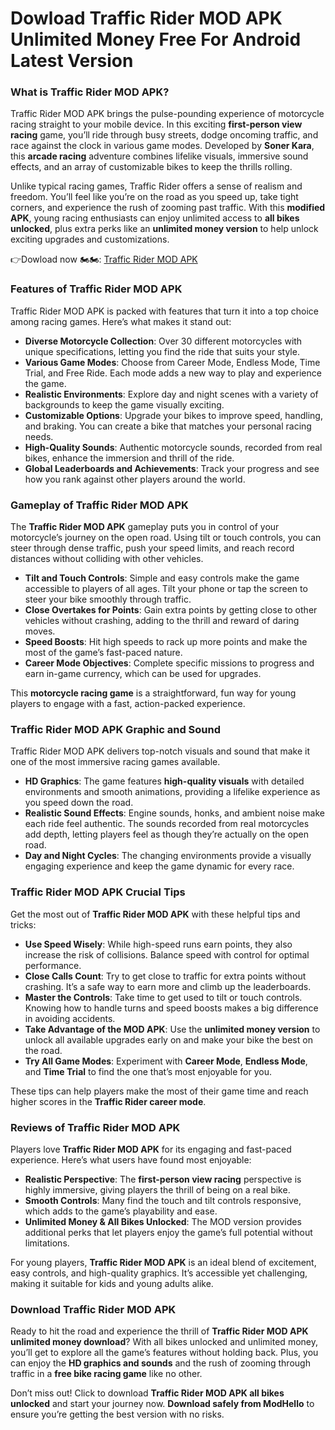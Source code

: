 # Dowload Traffic Rider MOD APK Unlimited Money Free For Android Latest Version 

### What is Traffic Rider MOD APK?

Traffic Rider MOD APK brings the pulse-pounding experience of motorcycle racing straight to your mobile device. In this exciting **first-person view racing** game, you’ll ride through busy streets, dodge oncoming traffic, and race against the clock in various game modes. Developed by **Soner Kara**, this **arcade racing** adventure combines lifelike visuals, immersive sound effects, and an array of customizable bikes to keep the thrills rolling.

Unlike typical racing games, Traffic Rider offers a sense of realism and freedom. You’ll feel like you’re on the road as you speed up, take tight corners, and experience the rush of zooming past traffic. With this **modified APK**, young racing enthusiasts can enjoy unlimited access to **all bikes unlocked**, plus extra perks like an **unlimited money version** to help unlock exciting upgrades and customizations.


👉Dowload now 🏍️🏍️: [Traffic Rider MOD APK](https://modhello.com/traffic-rider/)

### Features of Traffic Rider MOD APK

Traffic Rider MOD APK is packed with features that turn it into a top choice among racing games. Here’s what makes it stand out:

- **Diverse Motorcycle Collection**: Over 30 different motorcycles with unique specifications, letting you find the ride that suits your style.
- **Various Game Modes**: Choose from Career Mode, Endless Mode, Time Trial, and Free Ride. Each mode adds a new way to play and experience the game.
- **Realistic Environments**: Explore day and night scenes with a variety of backgrounds to keep the game visually exciting.
- **Customizable Options**: Upgrade your bikes to improve speed, handling, and braking. You can create a bike that matches your personal racing needs.
- **High-Quality Sounds**: Authentic motorcycle sounds, recorded from real bikes, enhance the immersion and thrill of the ride.
- **Global Leaderboards and Achievements**: Track your progress and see how you rank against other players around the world.

### Gameplay of Traffic Rider MOD APK

The **Traffic Rider MOD APK** gameplay puts you in control of your motorcycle’s journey on the open road. Using tilt or touch controls, you can steer through dense traffic, push your speed limits, and reach record distances without colliding with other vehicles.

- **Tilt and Touch Controls**: Simple and easy controls make the game accessible to players of all ages. Tilt your phone or tap the screen to steer your bike smoothly through traffic.
- **Close Overtakes for Points**: Gain extra points by getting close to other vehicles without crashing, adding to the thrill and reward of daring moves.
- **Speed Boosts**: Hit high speeds to rack up more points and make the most of the game’s fast-paced nature.
- **Career Mode Objectives**: Complete specific missions to progress and earn in-game currency, which can be used for upgrades.

This **motorcycle racing game** is a straightforward, fun way for young players to engage with a fast, action-packed experience.

### Traffic Rider MOD APK Graphic and Sound

Traffic Rider MOD APK delivers top-notch visuals and sound that make it one of the most immersive racing games available.

- **HD Graphics**: The game features **high-quality visuals** with detailed environments and smooth animations, providing a lifelike experience as you speed down the road.
- **Realistic Sound Effects**: Engine sounds, honks, and ambient noise make each ride feel authentic. The sounds recorded from real motorcycles add depth, letting players feel as though they’re actually on the open road.
- **Day and Night Cycles**: The changing environments provide a visually engaging experience and keep the game dynamic for every race.

### Traffic Rider MOD APK Crucial Tips

Get the most out of **Traffic Rider MOD APK** with these helpful tips and tricks:

- **Use Speed Wisely**: While high-speed runs earn points, they also increase the risk of collisions. Balance speed with control for optimal performance.
- **Close Calls Count**: Try to get close to traffic for extra points without crashing. It’s a safe way to earn more and climb up the leaderboards.
- **Master the Controls**: Take time to get used to tilt or touch controls. Knowing how to handle turns and speed boosts makes a big difference in avoiding accidents.
- **Take Advantage of the MOD APK**: Use the **unlimited money version** to unlock all available upgrades early on and make your bike the best on the road.
- **Try All Game Modes**: Experiment with **Career Mode**, **Endless Mode**, and **Time Trial** to find the one that’s most enjoyable for you.

These tips can help players make the most of their game time and reach higher scores in the **Traffic Rider career mode**.

### Reviews of Traffic Rider MOD APK

Players love **Traffic Rider MOD APK** for its engaging and fast-paced experience. Here’s what users have found most enjoyable:

- **Realistic Perspective**: The **first-person view racing** perspective is highly immersive, giving players the thrill of being on a real bike.
- **Smooth Controls**: Many find the touch and tilt controls responsive, which adds to the game’s playability and ease.
- **Unlimited Money & All Bikes Unlocked**: The MOD version provides additional perks that let players enjoy the game’s full potential without limitations.

For young players, **Traffic Rider MOD APK** is an ideal blend of excitement, easy controls, and high-quality graphics. It’s accessible yet challenging, making it suitable for kids and young adults alike.

### Download Traffic Rider MOD APK

Ready to hit the road and experience the thrill of **Traffic Rider MOD APK unlimited money download**? With all bikes unlocked and unlimited money, you’ll get to explore all the game’s features without holding back. Plus, you can enjoy the **HD graphics and sounds** and the rush of zooming through traffic in a **free bike racing game** like no other.

Don’t miss out! Click to download **Traffic Rider MOD APK all bikes unlocked** and start your journey now. **Download safely from ModHello** to ensure you’re getting the best version with no risks.
